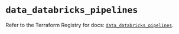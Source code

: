 # `data_databricks_pipelines`

Refer to the Terraform Registry for docs: [`data_databricks_pipelines`](https://registry.terraform.io/providers/databricks/databricks/1.86.0/docs/data-sources/pipelines).

